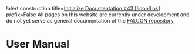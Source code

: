 !alert construction title=[Initialize Documentation #43 [!icon!link]](https://github.com/idaholab/falcon/issues/43) prefix=False
All pages on this website are currently under development and do not yet serve as general documentation of the [FALCON repository](https://github.com/idaholab/falcon).

# User Manual

